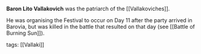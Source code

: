 **Baron Lito Vallakovich** was the patriarch of the [[Vallakoviches]]. 

He was organising the Festival to occur on Day 11 after the party arrived in Barovia, but was killed in the battle that resulted on that day (see [[Battle of Burning Sun]]).

tags: [[Vallaki]]